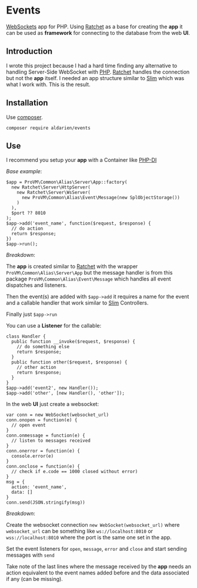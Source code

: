 # Events

[WebSockets] app for PHP. Using [Ratchet] as a base for creating the **app** it can be used as **framework** for connecting to the database from the web **UI**.

## Introduction

I wrote this project because I had a hard time finding any alternative to handling Server-Side WebSocket with [PHP]. [Ratchet] handles the connection but not the **app** itself. I needed an app structure similar to [Slim] which was what I work with. This is the result.

## Installation

Use [composer].

```
composer require aldarien/events
```

## Use

I recommend you setup your **app** with a Container like [PHP-DI]

*Base example*:

```
$app = ProVM\Common\Alias\Server\App::factory(
  new Ratchet\Server\HttpServer(
    new Ratchet\Server\WsServer(
      new ProVM\Common\Alias\Event\Message(new SplObjectStorage())
    )
  ),
  $port ?? 8010
);
$app->add('event_name', function($request, $response) {
  // do action
  return $response;
})
$app->run();
```

*Breakdown*:

The **app** is created similar to [Ratchet] with the wrapper `ProVM\Common\Alias\Server\App` but the message handler is from this package `ProVM\Common\Alias\Event\Message` which handles all event dispatches and listeners.

Then the event(s) are added with `$app->add` it requires a name for the event and a callable handler that work similar to [Slim] Controllers.

Finally just `$app->run`

You can use a **Listener** for the callable:

```
class Handler {
  public function __invoke($request, $response) {
    // do something else
    return $response;
  }
  public function other($request, $response) {
    // other action
    return $response;
  }
}
$app->add('event2', new Handler());
$app->add('other', [new Handler(), 'other']);
```

In the web **UI** just create a websocket:

```
var conn = new WebSocket(websocket_url)
conn.onopen = function(e) {
  // open event
}
conn.onmessage = function(e) {
  // listen to messages received
}
conn.onerror = function(e) {
  console.error(e)
}
conn.onclose = function(e) {
  // check if e.code == 1000 closed without error)
}
msg = {
  action: 'event_name',
  data: []
}
conn.send(JSON.stringify(msg))
```

*Breakdown*:

Create the websocket connection `new WebSocket(websocket_url)` where `websocket_url` can be something like `ws://localhost:8010` or `wss://localhost:8010` where the port is the same one set in the app.

Set the event listeners for `open`, `message`, `error` and `close` and start sending messages with `send`

Take note of the last lines where the message received by the **app** needs an action equivalent to the event names added before and the data associated if any (can be missing).

[PHP]: http://php.net
[WebSockets]: https://en.wikipedia.org/wiki/WebSocket
[Ratchet]: http://socketo.me/
[Slim]: https://slimframework.com
[PHP-DI]: https://php-di.org/
[composer]: https://getcomposer.org
